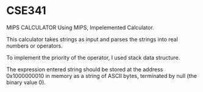 # CSE341
MIPS CALCULATOR
Using MIPS, Impelemented Calculator.

This calculator takes strings as input and parses the strings into real numbers or operators.

To implement the priority of the operator, I used stack data structure.

The expression entered string should be stored at the address 0x1000000010 in memory as a string of ASCII bytes, terminated by null (the binary value 0).
